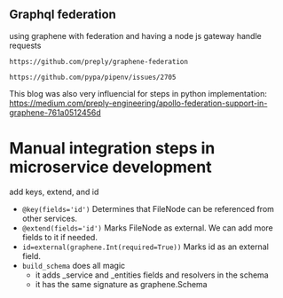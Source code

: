 ## Graphql federation

using graphene with federation and having a node js gateway handle requests

`https://github.com/preply/graphene-federation`

`https://github.com/pypa/pipenv/issues/2705`

This blog was also very influencial for steps in python implementation:
https://medium.com/preply-engineering/apollo-federation-support-in-graphene-761a0512456d

# Manual integration steps in microservice development

add keys, extend, and id

- `@key(fields='id')` Determines that FileNode can be referenced from other services.
- `@extend(fields='id')` Marks FileNode as external. We can add more fields to it if needed.
- `id=external(graphene.Int(required=True))` Marks id as an external field.
- `build_schema` does all magic
  - it adds \_service and \_entities fields and resolvers in the schema
  - it has the same signature as graphene.Schema

